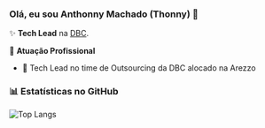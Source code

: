 ### Olá, eu sou Anthonny Machado (Thonny) 👋

✨ **Tech Lead** na [DBC](https://www.dbccompany.com.br).

🏢 **Atuação Profissional**
- 🚀 Tech Lead no time de Outsourcing da DBC alocado na Arezzo

### 📊 Estatísticas no GitHub

![Top Langs](https://github-readme-stats.vercel.app/api/top-langs/?username=anthonnygm&layout=compact)
